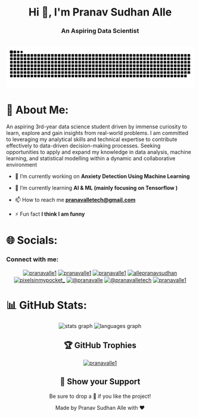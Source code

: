 <h1 align="center">Hi 👋, I'm Pranav Sudhan Alle</h1>
<h3 align="center">An Aspiring Data Scientist</h3>
<div align="center">
<br clear="both">
  
<picture>
  <source 
    media="(prefers-color-scheme: dark)"
    srcset="https://raw.githubusercontent.com/platane/snk/output/github-contribution-grid-snake-dark.svg"
  />
  <source
    media="(prefers-color-scheme: light)"
    srcset="https://raw.githubusercontent.com/platane/snk/output/github-contribution-grid-snake.svg"
  />
  <img
    alt="github contribution grid snake animation"
    src="https://raw.githubusercontent.com/platane/snk/output/github-contribution-grid-snake.svg"
  />
</picture>
</div>

# 💫 About Me:
An aspiring 3rd-year data science student driven by immense curiosity to learn, explore and gain insights from real-world problems. I am committed to leveraging my
analytical skills and technical expertise to contribute effectively to data-driven decision-making processes. Seeking opportunities to apply and expand my
knowledge in data analysis, machine learning, and statistical modelling within a dynamic and collaborative environment
- 🔭 I’m currently working on **Anxiety Detection Using Machine Learning**

- 🌱 I’m currently learning **AI & ML (mainly focusing on Tensorflow )**

- 📫 How to reach me **pranavalletech@gmail.com**

- ⚡ Fun fact **I think I am funny**


# 🌐 Socials:
<h3 align="left">Connect with me:</h3>
<p align="center">
<a href="https://dev.to/pranavalle1" target="blank"><img align="center" src="https://raw.githubusercontent.com/rahuldkjain/github-profile-readme-generator/master/src/images/icons/Social/devto.svg" alt="pranavalle1" height="30" width="40" /></a>
<a href="https://twitter.com/pranavalle1" target="blank"><img align="center" src="https://raw.githubusercontent.com/rahuldkjain/github-profile-readme-generator/master/src/images/icons/Social/twitter.svg" alt="pranavalle1" height="30" width="40" /></a>
<a href="https://linkedin.com/in/pranavalle1" target="blank"><img align="center" src="https://raw.githubusercontent.com/rahuldkjain/github-profile-readme-generator/master/src/images/icons/Social/linked-in-alt.svg" alt="pranavalle1" height="30" width="40" /></a>
<a href="https://kaggle.com/allepranavsudhan" target="blank"><img align="center" src="https://raw.githubusercontent.com/rahuldkjain/github-profile-readme-generator/master/src/images/icons/Social/kaggle.svg" alt="allepranavsudhan" height="30" width="40" /></a>
<a href="https://instagram.com/pixelsinmypocket_" target="blank"><img align="center" src="https://raw.githubusercontent.com/rahuldkjain/github-profile-readme-generator/master/src/images/icons/Social/instagram.svg" alt="pixelsinmypocket_" height="30" width="40" /></a>
<a href="https://medium.com/@pranavalle" target="blank"><img align="center" src="https://raw.githubusercontent.com/rahuldkjain/github-profile-readme-generator/master/src/images/icons/Social/medium.svg" alt="@pranavalle" height="30" width="40" /></a>
<a href="https://www.hackerrank.com/@pranavalletech" target="blank"><img align="center" src="https://raw.githubusercontent.com/rahuldkjain/github-profile-readme-generator/master/src/images/icons/Social/hackerrank.svg" alt="@pranavalletech" height="30" width="40" /></a>
<a href="https://www.leetcode.com/pranavalle1" target="blank"><img align="center" src="https://raw.githubusercontent.com/rahuldkjain/github-profile-readme-generator/master/src/images/icons/Social/leet-code.svg" alt="pranavalle1" height="30" width="40" /></a>
</p>

# 📊 GitHub Stats:

<div align="center">
   <img src="https://github-readme-stats.vercel.app/api?username=pranavalle1&hide_title=false&hide_rank=false&show_icons=true&include_all_commits=true&count_private=true&disable_animations=false&theme=tokyonight&locale=en&hide_border=false&order=1" height="150" alt="stats graph"  />
  <img src="https://github-readme-stats.vercel.app/api/top-langs?username=pranavalle1&locale=en&hide_title=false&layout=compact&card_width=320&langs_count=5&theme=tokyonight&hide_border=false&order=2" height="150" alt="languages graph"  />

###

## 🏆 GitHub Trophies

<p align="center"> 
  <a href="https://github.com/ryo-ma/github-profile-trophy"><img src="https://github-profile-trophy.vercel.app/?username=pranavalle1&theme=tokyonight&no-frame=true&no-bg=true&margin-w=4&row=1" alt="pranavalle1" /></a> 
</p>

## 🌈 Show your Support 

Be sure to drop a 🌟 if you like the project!

<div align="center">Made by Pranav Sudhan Alle with ❤ </div>
<!-- Made by Pranav Sudhan Alle with ❤ and  -->




